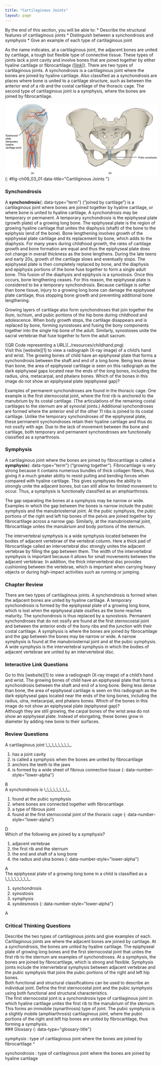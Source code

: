 ```yaml
---
title: "Cartilaginous Joints"
layout: page
---
```



<div data-type="abstract" markdown="1">
By the end of this section, you will be able to:
* Describe the structural features of cartilaginous joints
* Distinguish between a synchondrosis and symphysis
* Give an example of each type of cartilaginous joint

</div>

As the name indicates, at a cartilaginous joint, the adjacent bones are united by cartilage, a tough but flexible type of connective tissue. These types of joints lack a joint cavity and involve bones that are joined together by either hyaline cartilage or fibrocartilage ([\[link\]](#fig-ch09_03_01)). There are two types of cartilaginous joints. A synchondrosis is a cartilaginous joint where the bones are joined by hyaline cartilage. Also classified as a synchondrosis are places where bone is united to a cartilage structure, such as between the anterior end of a rib and the costal cartilage of the thoracic cage. The second type of cartilaginous joint is a symphysis, where the bones are joined by fibrocartilage.

 ![This figure shows the cartilaginous joints. The left panel shows a hyaline cartilage joint, and the right panel shows the fibrocartilaginous joint of the pubic symphisis.](../resources/906_Cartiliginous_Joints.jpg "At cartilaginous joints, bones are united by hyaline cartilage to form a synchondrosis or by fibrocartilage to form a symphysis. (a) The hyaline cartilage of the epiphyseal plate (growth plate) forms a synchondrosis that unites the shaft (diaphysis) and end (epiphysis) of a long bone and allows the bone to grow in length. (b) The pubic portions of the right and left hip bones of the pelvis are joined together by fibrocartilage, forming the pubic symphysis."){: #fig-ch09_03_01 data-title="Cartiliginous Joints "}

### Synchondrosis

A **synchondrosis**{: data-type="term"} (“joined by cartilage”) is a cartilaginous joint where bones are joined together by hyaline cartilage, or where bone is united to hyaline cartilage. A synchondrosis may be temporary or permanent. A temporary synchondrosis is the epiphyseal plate (growth plate) of a growing long bone. The epiphyseal plate is the region of growing hyaline cartilage that unites the diaphysis (shaft) of the bone to the epiphysis (end of the bone). Bone lengthening involves growth of the epiphyseal plate cartilage and its replacement by bone, which adds to the diaphysis. For many years during childhood growth, the rates of cartilage growth and bone formation are equal and thus the epiphyseal plate does not change in overall thickness as the bone lengthens. During the late teens and early 20s, growth of the cartilage slows and eventually stops. The epiphyseal plate is then completely replaced by bone, and the diaphysis and epiphysis portions of the bone fuse together to form a single adult bone. This fusion of the diaphysis and epiphysis is a synostosis. Once this occurs, bone lengthening ceases. For this reason, the epiphyseal plate is considered to be a temporary synchondrosis. Because cartilage is softer than bone tissue, injury to a growing long bone can damage the epiphyseal plate cartilage, thus stopping bone growth and preventing additional bone lengthening.

Growing layers of cartilage also form synchondroses that join together the ilium, ischium, and pubic portions of the hip bone during childhood and adolescence. When body growth stops, the cartilage disappears and is replaced by bone, forming synostoses and fusing the bony components together into the single hip bone of the adult. Similarly, synostoses unite the sacral vertebrae that fuse together to form the adult sacrum.

<div data-type="note" data-has-label="true" class="anatomy interactive" data-label="" markdown="1">
<div data-type="media" data-alt="QR Code representing a URL">
![QR Code representing a URL](../resources/childhand.png)
</div>
Visit this [website][1] to view a radiograph (X-ray image) of a child’s hand and wrist. The growing bones of child have an epiphyseal plate that forms a synchondrosis between the shaft and end of a long bone. Being less dense than bone, the area of epiphyseal cartilage is seen on this radiograph as the dark epiphyseal gaps located near the ends of the long bones, including the radius, ulna, metacarpal, and phalanx bones. Which of the bones in this image do not show an epiphyseal plate (epiphyseal gap)?

</div>

Examples of permanent synchondroses are found in the thoracic cage. One example is the first sternocostal joint, where the first rib is anchored to the manubrium by its costal cartilage. (The articulations of the remaining costal cartilages to the sternum are all synovial joints.) Additional synchondroses are formed where the anterior end of the other 11 ribs is joined to its costal cartilage. Unlike the temporary synchondroses of the epiphyseal plate, these permanent synchondroses retain their hyaline cartilage and thus do not ossify with age. Due to the lack of movement between the bone and cartilage, both temporary and permanent synchondroses are functionally classified as a synarthrosis.

### Symphysis

A cartilaginous joint where the bones are joined by fibrocartilage is called a **symphysis**{: data-type="term"} (“growing together”). Fibrocartilage is very strong because it contains numerous bundles of thick collagen fibers, thus giving it a much greater ability to resist pulling and bending forces when compared with hyaline cartilage. This gives symphyses the ability to strongly unite the adjacent bones, but can still allow for limited movement to occur. Thus, a symphysis is functionally classified as an amphiarthrosis.

The gap separating the bones at a symphysis may be narrow or wide. Examples in which the gap between the bones is narrow include the pubic symphysis and the manubriosternal joint. At the pubic symphysis, the pubic portions of the right and left hip bones of the pelvis are joined together by fibrocartilage across a narrow gap. Similarly, at the manubriosternal joint, fibrocartilage unites the manubrium and body portions of the sternum.

The intervertebral symphysis is a wide symphysis located between the bodies of adjacent vertebrae of the vertebral column. Here a thick pad of fibrocartilage called an intervertebral disc strongly unites the adjacent vertebrae by filling the gap between them. The width of the intervertebral symphysis is important because it allows for small movements between the adjacent vertebrae. In addition, the thick intervertebral disc provides cushioning between the vertebrae, which is important when carrying heavy objects or during high-impact activities such as running or jumping.

### Chapter Review

There are two types of cartilaginous joints. A synchondrosis is formed when the adjacent bones are united by hyaline cartilage. A temporary synchondrosis is formed by the epiphyseal plate of a growing long bone, which is lost when the epiphyseal plate ossifies as the bone reaches maturity. The synchondrosis is thus replaced by a synostosis. Permanent synchondroses that do not ossify are found at the first sternocostal joint and between the anterior ends of the bony ribs and the junction with their costal cartilage. A symphysis is where the bones are joined by fibrocartilage and the gap between the bones may be narrow or wide. A narrow symphysis is found at the manubriosternal joint and at the pubic symphysis. A wide symphysis is the intervertebral symphysis in which the bodies of adjacent vertebrae are united by an intervertebral disc.

### Interactive Link Questions

<div data-type="exercise">
<div data-type="problem" markdown="1">
Go to this [website][1] to view a radiograph (X-ray image) of a child’s hand and wrist. The growing bones of child have an epiphyseal plate that forms a synchondrosis between the shaft and end of a long bone. Being less dense than bone, the area of epiphyseal cartilage is seen on this radiograph as the dark epiphyseal gaps located near the ends of the long bones, including the radius, ulna, metacarpal, and phalanx bones. Which of the bones in this image do not show an epiphyseal plate (epiphyseal gap)?

</div>
<div data-type="solution" markdown="1">
Although they are still growing, the carpal bones of the wrist area do not show an epiphyseal plate. Instead of elongating, these bones grow in diameter by adding new bone to their surfaces.

</div>
</div>

### Review Questions

<div data-type="exercise">
<div data-type="problem" markdown="1">
A cartilaginous joint \_\_\_\_\_\_\_\_.

1.  has a joint cavity
2.  is called a symphysis when the bones are united by fibrocartilage
3.  anchors the teeth to the jaws
4.  is formed by a wide sheet of fibrous connective tissue
{: data-number-style="lower-alpha"}

</div>
<div data-type="solution" markdown="1">
B

</div>
</div>

<div data-type="exercise">
<div data-type="problem" markdown="1">
A synchondrosis is \_\_\_\_\_\_\_\_.

1.  found at the pubic symphysis
2.  where bones are connected together with fibrocartilage
3.  a type of fibrous joint
4.  found at the first sternocostal joint of the thoracic cage
{: data-number-style="lower-alpha"}

</div>
<div data-type="solution" markdown="1">
D

</div>
</div>

<div data-type="exercise">
<div data-type="problem" markdown="1">
Which of the following are joined by a symphysis?

1.  adjacent vertebrae
2.  the first rib and the sternum
3.  the end and shaft of a long bone
4.  the radius and ulna bones
{: data-number-style="lower-alpha"}

</div>
<div data-type="solution" markdown="1">
A

</div>
</div>

<div data-type="exercise">
<div data-type="problem" markdown="1">
The epiphyseal plate of a growing long bone in a child is classified as a \_\_\_\_\_\_\_\_.

1.  synchondrosis
2.  synostosis
3.  symphysis
4.  syndesmosis
{: data-number-style="lower-alpha"}

</div>
<div data-type="solution" markdown="1">
A

</div>
</div>

### Critical Thinking Questions

<div data-type="exercise">
<div data-type="problem" markdown="1">
Describe the two types of cartilaginous joints and give examples of each.

</div>
<div data-type="solution" markdown="1">
Cartilaginous joints are where the adjacent bones are joined by cartilage. At a synchondrosis, the bones are united by hyaline cartilage. The epiphyseal plate of growing long bones and the first sternocostal joint that unites the first rib to the sternum are examples of synchondroses. At a symphysis, the bones are joined by fibrocartilage, which is strong and flexible. Symphysis joints include the intervertebral symphysis between adjacent vertebrae and the pubic symphysis that joins the pubic portions of the right and left hip bones.

</div>
</div>

<div data-type="exercise">
<div data-type="problem" markdown="1">
Both functional and structural classifications can be used to describe an individual joint. Define the first sternocostal joint and the pubic symphysis using both functional and structural characteristics.

</div>
<div data-type="solution" markdown="1">
The first sternocostal joint is a synchondrosis type of cartilaginous joint in which hyaline cartilage unites the first rib to the manubrium of the sternum. This forms an immobile (synarthrosis) type of joint. The pubic symphysis is a slightly mobile (amphiarthrosis) cartilaginous joint, where the pubic portions of the right and left hip bones are united by fibrocartilage, thus forming a symphysis.

</div>
</div>

<div data-type="glossary" markdown="1">
### Glossary
{: data-type="glossary-title"}

symphysis
: type of cartilaginous joint where the bones are joined by fibrocartilage
^

synchondrosis
: type of cartilaginous joint where the bones are joined by hyaline cartilage

</div>



[1]: http://openstaxcollege.org/l/childhand
